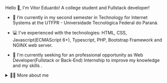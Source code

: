 <!-- Presentation -->
<p>
  Hello 👋, I'm Vitor Eduardo! A college student and Fullstack developer! 

  - 🌱 I’m currently in my second semester in Technology for Internet Systems at the UTFPR - Universidade Tecnológica Federal do Paraná.

  - 💻 I've experienced with the technologies: HTML, CSS, Javascript(ECMAScript 6+), Typescript, PHP, Bootstrap Framework and NGINX web server.

  - 🔭 I'm currently seeking for an professional opportunity as Web Developer(Fullstack or Back-End) Internship to improve my knowledge and my skills .
</p>
<!-- Dropdown -->
<details>
  <summary>👨‍💻 More about me</summary>

  - 💬 I'm 20 years old, currently living in Guarapuava, Paraná, Brazil. I've capability to do searching and reading of documents in English, facility for teamwork and in collaborative way.

  - ⚡  I enjoy listen japanese and flashbacks musics, to play guitar, to learn Japanese, as well as watching animes and playing games! I believe that our personal interests contribute to a more refined perception of things and problem-solving. \o/

<!-- Links -->
[![Gmail](https://img.shields.io/badge/Gmail-D14836?style=for-the-badge&logo=gmail&logoColor=white)](mailto:vitoredu.wi@gmail.com)
[![Instagram](https://img.shields.io/badge/Instagram-E4405F?style=for-the-badge&logo=instagram&logoColor=white)](https://www.instagram.com/vitordev_2230/)
[![LinkedIn](https://img.shields.io/badge/LinkedIn-0077B5?style=for-the-badge&logo=linkedin&logoColor=white)](https://www.linkedin.com/in/vitor-eduardo-witchemichen-4b857b24a/)

<!-- GithubStats -->
![VariableBee GitHub stats](https://github-readme-stats.vercel.app/api?username=vitoredu2230&show_icons=true&theme=gotham)
[![Top Langs](https://github-readme-stats.vercel.app/api/top-langs/?username=vitoredu2230&show_icons=true&theme=gotham)](https://github.com/anuraghazra/github-readme-stats)

## 🔥 Skills
<!-- Skills: Programming Languages -->
  <div style="flex-basis: 48%;">
    <h3>Programming Languages</h3>
    <img align="center" alt="PHP" height="30" width="40" src="https://github.com/devicons/devicon/blob/master/icons/php/php-original.svg">
    <img align="center" alt="Js" height="30" width="40" src="https://raw.githubusercontent.com/devicons/devicon/master/icons/javascript/javascript-plain.svg">
    <img align="center" alt="HTML" height="30" width="40" src="https://raw.githubusercontent.com/devicons/devicon/master/icons/html5/html5-original.svg">
    <img align="center" alt="CSS" height="30" width="40" src="https://raw.githubusercontent.com/devicons/devicon/master/icons/css3/css3-original.svg">
    <img align="center" alt="Ts" height="30" width="40" src="https://cdn.jsdelivr.net/gh/devicons/devicon/icons/typescript/typescript-plain.svg">
    <img align="center" alt="Bs" height="30" width="40" src="https://github.com/devicons/devicon/blob/master/icons/bootstrap/bootstrap-original.svg">
